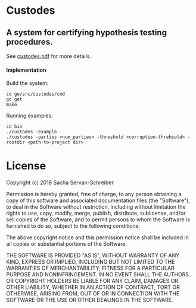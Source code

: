 # Custodes
## A system for certifying hypothesis testing procedures. 
See [custodes.pdf](http://sachaservanschreiber.com/thesis.pdf) for more details. 

#### Implementation

Build the system:  
```
cd go/src/custodes/cmd
go get
make
```
Running examples:
```
cd bin
./custodes -example
./custodes -parties <num_parties> -threshold <corruption-threhsold> -rootdir <path-to-project dir>
```

# License

Copyright (c) 2018 Sacha Servan-Schreiber

Permission is hereby granted, free of charge, to any person obtaining a copy
of this software and associated documentation files (the "Software"), to deal
in the Software without restriction, including without limitation the rights
to use, copy, modify, merge, publish, distribute, sublicense, and/or sell
copies of the Software, and to permit persons to whom the Software is
furnished to do so, subject to the following conditions:

The above copyright notice and this permission notice shall be included in all
copies or substantial portions of the Software.

THE SOFTWARE IS PROVIDED "AS IS", WITHOUT WARRANTY OF ANY KIND, EXPRESS OR
IMPLIED, INCLUDING BUT NOT LIMITED TO THE WARRANTIES OF MERCHANTABILITY,
FITNESS FOR A PARTICULAR PURPOSE AND NONINFRINGEMENT. IN NO EVENT SHALL THE
AUTHORS OR COPYRIGHT HOLDERS BE LIABLE FOR ANY CLAIM, DAMAGES OR OTHER
LIABILITY, WHETHER IN AN ACTION OF CONTRACT, TORT OR OTHERWISE, ARISING FROM,
OUT OF OR IN CONNECTION WITH THE SOFTWARE OR THE USE OR OTHER DEALINGS IN THE
SOFTWARE.
